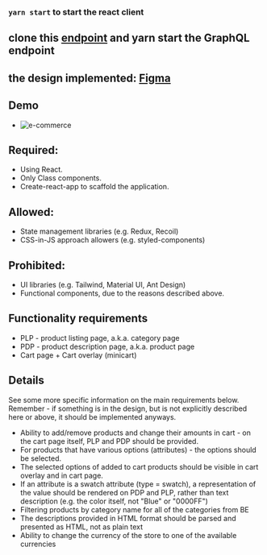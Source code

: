 
### `yarn start` to start the react client

## clone this [endpoint](https://github.com/scandiweb/junior-react-endpoint) and yarn start the GraphQL endpoint

## the design implemented: [Figma](https://www.figma.com/file/MSyCAqVy1UgNap0pvqH6H3/Junior-Frontend-Test-Designs)

## Demo
- ![e-commerce](https://user-images.githubusercontent.com/57134858/136223231-f05fe6ca-1033-4029-815c-b1a32bb592ef.gif)

## Required:

- Using React.
- Only Class components.
- Create-react-app to scaffold the application.

## Allowed:

- State management libraries (e.g. Redux, Recoil)
- CSS-in-JS approach allowers (e.g. styled-components)

## Prohibited:

- UI libraries (e.g. Tailwind, Material UI, Ant Design)
- Functional components, due to the reasons described above.

## Functionality requirements

- PLP - product listing page, a.k.a. category page
- PDP - product description page, a.k.a. product page
- Cart page + Cart overlay (minicart)

## Details

See some more specific information on the main requirements below. Remember - if something is in the design, but is not explicitly described here or above, it should be implemented anyways.

- Ability to add/remove products and change their amounts in cart - on the cart page itself, PLP and PDP should be provided.
- For products that have various options (attributes) - the options should be selected.
- The selected options of added to cart products should be visible in cart overlay and in cart page.
- If an attribute is a swatch attribute (type = swatch), a representation of the value should be rendered on PDP and PLP, rather than text description (e.g. the color itself, not "Blue" or "0000FF")
- Filtering products by category name for all of the categories from BE
- The descriptions provided in HTML format should be parsed and presented as HTML, not as plain text
- Ability to change the currency of the store to one of the available currencies
